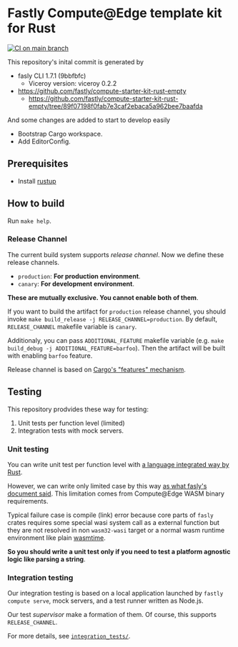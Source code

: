 # Fastly Compute@Edge template kit for Rust

[![CI on main branch](https://github.com/tetsuharuohzeki/fastly-compute-at-edge-template/actions/workflows/on_main.yaml/badge.svg)](https://github.com/tetsuharuohzeki/fastly-compute-at-edge-template/actions/workflows/on_main.yaml)

This repository's inital commit is generated by

- fasly CLI 1.7.1 (9bbfbfc)
    - Viceroy version: viceroy 0.2.2
- https://github.com/fastly/compute-starter-kit-rust-empty
    - https://github.com/fastly/compute-starter-kit-rust-empty/tree/89f07198f0fab7e3caf2ebaca5a962bee7baafda

And some changes are added to start to develop easily

- Bootstrap Cargo workspace.
- Add EditorConfig.


## Prerequisites

- Install [rustup](https://rustup.rs/)


## How to build

Run `make help`.


### Release Channel

The current build system supports _release channel_.
Now we define these release channels.

- `production`: **For production environment**.
- `canary`: **For development environment**.

**These are mutually exclusive. You cannot enable both of them**.

If you want to build the artifact for `production` release channel,
you should invoke `make build_release -j RELEASE_CHANNEL=production`.
By default, `RELEASE_CHANNEL` makefile variable is `canary`.

Additionaly, you can pass `ADDITIONAL_FEATURE` makefile variable (e.g. `make build_debug -j ADDITIONAL_FEATURE=barfoo`).
Then the artifact will be built with enabling `barfoo` feature.

Release channel is based on [Cargo's "features" mechanism](https://doc.rust-lang.org/cargo/reference/features.html).


## Testing

This repository prodvides these way for testing:

1. Unit tests per function level (limited)
2. Integration tests with mock servers.

### Unit testing

You can write unit test per function level with [a language integrated way by Rust](https://doc.rust-lang.org/book/ch11-01-writing-tests.html).

However, we can write only limited case by this way
[as what fasly's document said](https://developer.fastly.com/learning/compute/rust/#unit-testing).
This limitation comes from Compute@Edge WASM binary requirements.

Typical failure case is compile (link) error because core parts of `fasly` crates requires
some special wasi system call as a external function but they are not resolved in non `wasm32-wasi` target
or a normal wasm runtime environment like plain [wasmtime](https://github.com/bytecodealliance/wasmtime).

__So you should write a unit test only if you need to test a platform agnostic logic like parsing a string__.

### Integration testing

Our integration testing is based on a local application launched by `fastly compute serve`,
mock servers, and a test runner written as Node.js.

Our test _supervisor_ make a formation of them.
Of course, this supports `RELEASE_CHANNEL`.

For more details, see [`integration_tests/`](./integration_tests).
